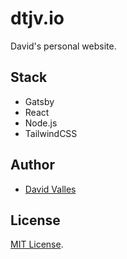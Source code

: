 # dtjv.io

David's personal website.

## Stack

- Gatsby
- React
- Node.js
- TailwindCSS

## Author

- [David Valles](https://dtjv.io)

## License

[MIT License](LICENSE).
